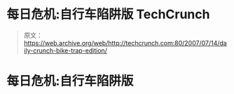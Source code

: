 # 每日危机:自行车陷阱版 TechCrunch

> 原文：<https://web.archive.org/web/http://techcrunch.com:80/2007/07/14/daily-crunch-bike-trap-edition/>

# 每日危机:自行车陷阱版